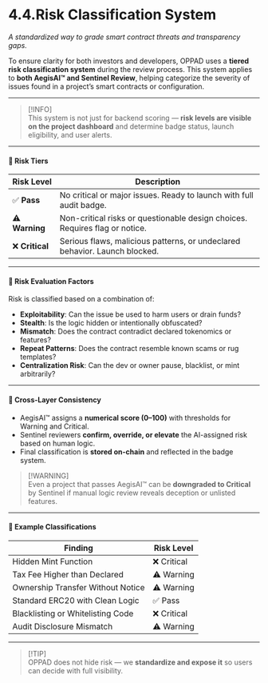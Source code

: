 # 4.4.Risk Classification System

_A standardized way to grade smart contract threats and transparency gaps._

To ensure clarity for both investors and developers, OPPAD uses a **tiered risk classification system** during the review process. This system applies to **both AegisAI™ and Sentinel Review**, helping categorize the severity of issues found in a project’s smart contracts or configuration.

***

> \[!INFO]\
> This system is not just for backend scoring — **risk levels are visible on the project dashboard** and determine badge status, launch eligibility, and user alerts.

***

#### 🎯 Risk Tiers

| Risk Level     | Description                                                                 |
| -------------- | --------------------------------------------------------------------------- |
| ✅ **Pass**     | No critical or major issues. Ready to launch with full audit badge.         |
| ⚠️ **Warning** | Non-critical risks or questionable design choices. Requires flag or notice. |
| ❌ **Critical** | Serious flaws, malicious patterns, or undeclared behavior. Launch blocked.  |

***

#### 🧠 Risk Evaluation Factors

Risk is classified based on a combination of:

* **Exploitability**: Can the issue be used to harm users or drain funds?
* **Stealth**: Is the logic hidden or intentionally obfuscated?
* **Mismatch**: Does the contract contradict declared tokenomics or features?
* **Repeat Patterns**: Does the contract resemble known scams or rug templates?
* **Centralization Risk**: Can the dev or owner pause, blacklist, or mint arbitrarily?

***

#### 🔄 Cross-Layer Consistency

* AegisAI™ assigns a **numerical score (0–100)** with thresholds for Warning and Critical.
* Sentinel reviewers **confirm, override, or elevate** the AI-assigned risk based on human logic.
* Final classification is **stored on-chain** and reflected in the badge system.

> \[!WARNING]\
> Even a project that passes AegisAI™ can be **downgraded to Critical** by Sentinel if manual logic review reveals deception or unlisted features.

***

#### 🧾 Example Classifications

| Finding                           | Risk Level |
| --------------------------------- | ---------- |
| Hidden Mint Function              | ❌ Critical |
| Tax Fee Higher than Declared      | ⚠️ Warning |
| Ownership Transfer Without Notice | ⚠️ Warning |
| Standard ERC20 with Clean Logic   | ✅ Pass     |
| Blacklisting or Whitelisting Code | ❌ Critical |
| Audit Disclosure Mismatch         | ⚠️ Warning |

***

> \[!TIP]\
> OPPAD does not hide risk — we **standardize and expose it** so users can decide with full visibility.
